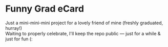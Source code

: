 # Funny Grad eCard
Just a mini-mini-mini project for a lovely friend of mine (freshly graduated, hurray!)
<br>
Waiting to properly celebrate, I'll keep the repo public — just for a while & just for fun (:
